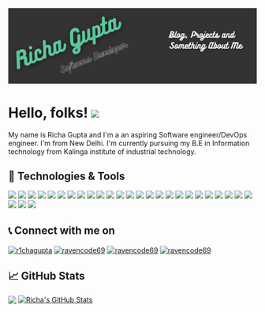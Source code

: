 <img src="https://github.com/ravencode69/ravencode69/blob/main/Readme.png">

# Hello, folks! <img src="https://i.pinimg.com/originals/10/94/23/109423f76102e5e8f703b70612aaa98b.gif" width="30px">

My name is Richa Gupta and I'm a an aspiring Software engineer/DevOps engineer. I'm from New Delhi. I'm currently pursuing my B.E in Information technology from Kalinga institute of industrial technology. 

## 🔧 Technologies & Tools
![](https://img.shields.io/badge/OS-Linux-informational?style=flat&logo=linux&logoColor=white&color=2bbc8a)
![](https://img.shields.io/badge/Editor-IntelliJ_IDEA-informational?style=flat&logo=intellij-idea&logoColor=white&color=2bbc8a)
![](https://img.shields.io/badge/Editor-VScode-informational?style=flat&logo=visualstudiocode&logoColor=white&color=2bbc8a)
![](https://img.shields.io/badge/IDE-VisualStudio-informational?style=flat&logo=visualstudio&logoColor=white&color=2bbc8a)
![](https://img.shields.io/badge/IDE-Androidstudio-informational?style=flat&logo=androidstudio&logoColor=white&color=2bbc8a)
![](https://img.shields.io/badge/Code-C++-informational?style=flat&logo=cplusplus&logoColor=white&color=2bbc8a)
![](https://img.shields.io/badge/Code-C-informational?style=flat&logo=c&logoColor=white&color=2bbc8a)
![](https://img.shields.io/badge/Code-Python-informational?style=flat&logo=python&logoColor=white&color=2bbc8a)
![](https://img.shields.io/badge/Code-JavaScript-informational?style=flat&logo=javascript&logoColor=white&color=2bbc8a)
![](https://img.shields.io/badge/Code-React-informational?style=flat&logo=react&logoColor=white&color=2bbc8a)
![](https://img.shields.io/badge/Code-NodeJS-informational?style=flat&logo=node.js&logoColor=white&color=2bbc8a)
![](https://img.shields.io/badge/Code-Solidity-informational?style=flat&logo=solidity&logoColor=white&color=2bbc8a)
![](https://img.shields.io/badge/Code-Dart-informational?style=flat&logo=dart&logoColor=white&color=2bbc8a)
![](https://img.shields.io/badge/Code-Flutter-informational?style=flat&logo=flutter&logoColor=white&color=2bbc8a)
![](https://img.shields.io/badge/DB-MongoDB-informational?style=flat&logo=mongodb&logoColor=white&color=2bbc8a)
![](https://img.shields.io/badge/DB-NoSQL-informational?style=flat&logo=nosql&logoColor=white&color=2bbc8a)
![](https://img.shields.io/badge/Shell-Bash-informational?style=flat&logo=gnu-bash&logoColor=white&color=2bbc8a)
![](https://img.shields.io/badge/Tools-Webpack-informational?style=flat&logo=webpack&logoColor=white&color=2bbc8a)
![](https://img.shields.io/badge/Tools-Redux-informational?style=flat&logo=redux&logoColor=white&color=2bbc8a)
![](https://img.shields.io/badge/Tools-Docker-informational?style=flat&logo=docker&logoColor=white&color=2bbc8a)
![](https://img.shields.io/badge/Tools-Kubernetes-informational?style=flat&logo=kubernetes&logoColor=white&color=2bbc8a)
![](https://img.shields.io/badge/Tools-Pytorch-informational?style=flat&logo=pytorch&logoColor=white&color=2bbc8a)
![](https://img.shields.io/badge/Tools-Tensorflow-informational?style=flat&logo=tensorflow&logoColor=white&color=2bbc8a)
![](https://img.shields.io/badge/Tools-NumPY-informational?style=flat&logo=numpy&logoColor=white&color=2bbc8a)
![](https://img.shields.io/badge/Tools-Pandas-informational?style=flat&logo=pandas&logoColor=white&color=2bbc8a)
![](https://img.shields.io/badge/Tools-Keras-informational?style=flat&logo=keras&logoColor=white&color=2bbc8a)
![](https://img.shields.io/badge/Tools-OpenCV-informational?style=flat&logo=opencv&logoColor=white&color=2bbc8a)
![](https://img.shields.io/badge/Cloud-Heroku-informational?style=flat&logo=heroku&logoColor=white&color=2bbc8a)


## 📞 Connect with me on 

<p align="left">
<a href="https://linkedin.com/in/r1chagupta" target="blank"><img align="center" src="https://raw.githubusercontent.com/rahuldkjain/github-profile-readme-generator/master/src/images/icons/Social/linked-in-alt.svg" alt="r1chagupta" height="30" width="40" /></a>
<a href="https://www.codechef.com/users/ravencode69" target="blank"><img align="center" src="https://pbs.twimg.com/profile_images/1410876289834119177/hoZI2cqF_400x400.jpg" alt="ravencode69" height="30" width="40" /></a>
<a href="https://www.hackerrank.com/ravencode69" target="blank"><img align="center" src="https://upload.wikimedia.org/wikipedia/commons/4/40/HackerRank_Icon-1000px.png" alt="ravencode69" height="30" width="40" /></a>
<a href="https://codeforces.com/profile/ravencode69" target="blank"><img align="center" src="https://apprecs.org/gp/images/app-icons/300/0b/com.SoftTechs.CodeForces.jpg" alt="ravencode69" height="30" width="40" /></a>
</p>

## &#x1f4c8; GitHub Stats


<img align="center" src="http://github-readme-streak-stats.herokuapp.com?user=ravencode69&theme=onedark&hide_border=true)(https://git.io/streak-stats)" width="350" /> 

<a href="https://github.com/ravencode69/ravencode69">
  <img align="center" src="https://github-readme-stats.vercel.app/api?username=ravencode69&show_icons=true&line_height=27&count_private=true&title_color=ffffff&text_color=c9cacc&icon_color=2bbc8a&bg_color=1d1f21" alt="Richa's GitHub Stats" />
</a>
 
  
<!--
<a href="https://github.com/MartinHeinz/python-project-blueprint">
  <img align="center" src="https://github-readme-stats.vercel.app/api/pin/?username=MartinHeinz&repo=python-project-blueprint&title_color=ffffff&text_color=c9cacc&icon_color=2bbc8a&bg_color=1d1f21" />
</a>


<a href="https://github.com/MartinHeinz/go-project-blueprint">
  <img align="center" src="https://github-readme-stats.vercel.app/api/pin/?username=MartinHeinz&repo=go-project-blueprint&title_color=ffffff&text_color=c9cacc&icon_color=2bbc8a&bg_color=1d1f21" />
</a>    
-->
